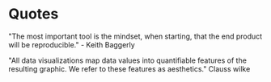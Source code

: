 # Quotes


"The most important tool is the mindset, when starting, that the end product will be reproducible." - Keith Baggerly


"All data visualizations map data values into quantifiable features of the resulting graphic. We refer to these features as aesthetics." Clauss wilke